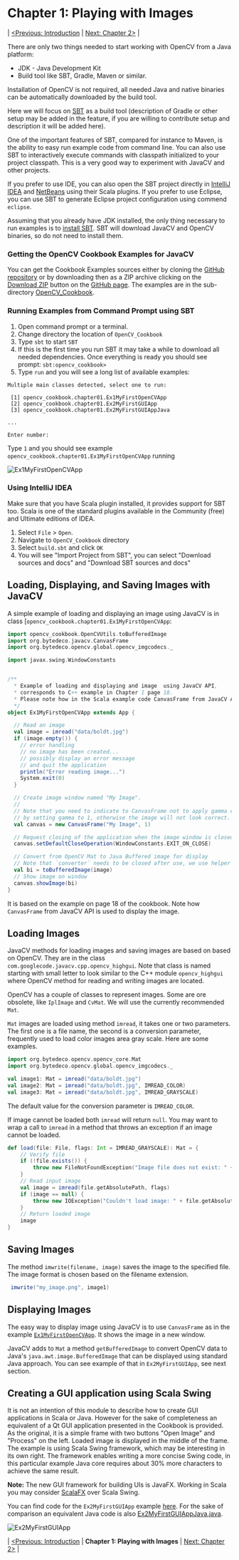
Chapter 1: Playing with Images
==============================

| [<Previous: Introduction](/OpenCV_Cookbook) |  [Next: Chapter 2>](/OpenCV_Cookbook/src/main/scala/opencv_cookbook/chapter02) |

There are only two things needed to start working with OpenCV from a Java platform:
 
* JDK - Java Development Kit
* Build tool like SBT, Gradle, Maven or similar.

Installation of OpenCV is not required, all needed Java and native binaries can be automatically downloaded by the build tool.

Here we will focus on [SBT](http://www.scala-sbt.org/) as a build tool (description of Gradle or other setup may be added in the feature, if you are willing to contribute setup and description it will be added here).

One of the important features of SBT, compared for instance to Maven, is the ability to easy run example code from command line. You can also use SBT to interactively execute commands with classpath initialized to your project classpath. This is a very good way to experiment with JavaCV and other projects.

If you prefer to use IDE, you can also open the SBT project directly in [IntelliJ IDEA](https://www.jetbrains.com/idea/) and [NetBeans](https://netbeans.org/) using their Scala plugins. If you prefer to use Eclipse, you can use SBT to generate Eclipse project configuration using commend `eclipse`.

Assuming that you already have JDK installed, the only thing necessary to run examples is to [install SBT](http://www.scala-sbt.org/release/docs/Getting-Started/Setup.htm). SBT will download JavaCV and OpenCV binaries, so do not need to install them.

### Getting the OpenCV Cookbook Examples for JavaCV ###

You can get the Cookbook Examples sources either by cloning the [GitHub repository](https://github.com/bytedeco/javacv-examples) or by downloading then as a ZIP archive clicking on the [Download ZIP](https://github.com/bytedeco/javacv-examples/archive/master.zip) button on the [GitHub page](https://github.com/bytedeco/javacv-examples). The examples are in the sub-directory [OpenCV_Cookbook](/Opencv_cookbook). 


### Running Examples from Command Prompt using SBT ###


1. Open command prompt or a terminal.
2. Change directory the location of `OpenCV_Cookbook`
3. Type `sbt` to start `SBT`
4. If this is the first time you run SBT it may take a while to download all needed dependencies. Once everything is ready you should see prompt: `sbt:opencv_cookbook>`
5. Type `run` and you will see a long list of available examples:

```
Multiple main classes detected, select one to run:

 [1] opencv_cookbook.chapter01.Ex1MyFirstOpenCVApp
 [2] opencv_cookbook.chapter01.Ex2MyFirstGUIApp
 [3] opencv_cookbook.chapter01.Ex2MyFirstGUIAppJava

...

Enter number:
```

Type `1` and you should see example `opencv_cookbook.chapter01.Ex1MyFirstOpenCVApp` running

![Ex1MyFirstOpenCVApp](http://bytedeco.org/javacv-examples/images/OpenCV_Cookbook/Ch1_Ex1MyFirstOpenCVApp.png)

### Using IntelliJ IDEA ###

Make sure that you have Scala plugin installed, it provides support for SBT too. Scala is one of the standard plugins available in  the Community (free) and Ultimate editions of IDEA.

1. Select `File` > `Open`. 
2. Navigate to `OpenCV_Cookbook` directory
3. Select `build.sbt` and click `OK`
4. You will see "Import Project from SBT", you can select "Download sources and docs" and "Download SBT sources and docs" 



Loading, Displaying, and Saving Images with JavaCV
--------------------------------------------------

A simple example of loading and displaying an image using JavaCV is in class [`opencv_cookbook.chapter01.Ex1MyFirstOpenCVApp`:

```scala
import opencv_cookbook.OpenCVUtils.toBufferedImage
import org.bytedeco.javacv.CanvasFrame
import org.bytedeco.opencv.global.opencv_imgcodecs._

import javax.swing.WindowConstants


/**
  * Example of loading and displaying and image  using JavaCV API,
  * corresponds to C++ example in Chapter 1 page 18.
  * Please note how in the Scala example code CanvasFrame from JavaCV API is used to display the image.
  */
object Ex1MyFirstOpenCVApp extends App {

  // Read an image
  val image = imread("data/boldt.jpg")
  if (image.empty()) {
    // error handling
    // no image has been created...
    // possibly display an error message
    // and quit the application
    println("Error reading image...")
    System.exit(0)
  }

  // Create image window named "My Image".
  //
  // Note that you need to indicate to CanvasFrame not to apply gamma correction,
  // by setting gamma to 1, otherwise the image will not look correct.
  val canvas = new CanvasFrame("My Image", 1)

  // Request closing of the application when the image window is closed
  canvas.setDefaultCloseOperation(WindowConstants.EXIT_ON_CLOSE)

  // Convert from OpenCV Mat to Java Buffered image for display
  // Note that `converter` needs to be closed after use, we use helper function `toBufferedImage` for conversion.
  val bi = toBufferedImage(image)
  // Show image on window
  canvas.showImage(bi)
}
```

It is based on the example on page 18 of the cookbook. Note how `CanvasFrame` from JavaCV API is used to display the image.

Loading Images
--------------

JavaCV methods for loading images and saving images are based on based on OpenCV. They are in the class `com.googlecode.javacv.cpp.opencv_highgui`. Note that class is named starting with small letter to look similar to the C++ module `opencv_highgui` where OpenCV method for reading and writing images are located.

OpenCV has a couple of classes to represent images. Some are ore obsolete, like `IplImage` and `CvMat`. We will use the currently recommended `Mat`.

`Mat` images are loaded using method `imread`, it takes one or two parameters. The first one is a file name, the second is a conversion parameter, frequently used to load color images area gray scale.
Here are some examples.

```scala
import org.bytedeco.opencv.opencv_core.Mat
import org.bytedeco.opencv.global.opencv_imgcodecs._

val image1: Mat = imread("data/boldt.jpg")
val image2: Mat = imread("data/boldt.jpg", IMREAD_COLOR)
val image3: Mat = imread("data/boldt.jpg", IMREAD_GRAYSCALE)
```
The default value for the conversion parameter is `IMREAD_COLOR`.

If image cannot be loaded both `imread` will return `null`. You may want to wrap a call to `imread` in a method that throws an exception if an image cannot be loaded.

```scala
def load(file: File, flags: Int = IMREAD_GRAYSCALE): Mat = {
    // Verify file
    if (!file.exists()) {
        throw new FileNotFoundException("Image file does not exist: " + file.getAbsolutePath)
    }
    // Read input image
    val image = imread(file.getAbsolutePath, flags)
    if (image == null) {
        throw new IOException("Couldn't load image: " + file.getAbsolutePath)
    }
    // Return loaded image
    image
}
```

Saving Images
-------------

The method `imwrite(filename, image)` saves the image to the specified file.
The image format is chosen based on the filename extension.

```scala
 imwrite("my_image.png", image1)
```

Displaying Images
-----------------

The easy way to display image using JavaCV is to use `CanvasFrame` as in the example [`Ex1MyFirstOpenCVApp`](/OpenCV_Cookbook/src/main/scala/opencv_cookbook/chapter01/Ex1MyFirstOpenCVApp.scala). It shows the image in a new window.

JavaCV adds to  `Mat` a method `getBufferedImage` to convert OpenCV data to Java's `java.awt.image.BufferedImage` that can be displayed using standard Java approach.
You can see example of that in `Ex2MyFirstGUIApp`, see next section.


Creating a GUI application using Scala Swing
--------------------------------------------

It is not an intention of this module to describe how to create GUI applications in Scala or Java. However for the sake of completeness an equivalent of a Qt GUI application presented in the Cookbook is provided. As the original, it is a simple frame with two buttons "Open Image" and "Process" on the left. Loaded image is displayed in the middle of the frame.
The example is using Scala Swing framework, which may be interesting in its own right.
The framework enables writing a more concise Swing code, in this particular example Java core requires about 30% more characters to achieve the same result.

**Note:** The new GUI framework for building UIs is JavaFX. Working in Scala you may consider [ScalaFX](http://scalafx.org) over Scala Swing. 

You can find code for the `Ex2MyFirstGUIApp` example [here](/OpenCV_Cookbook/src/main/scala/opencv_cookbook/chapter01/Ex2MyFirstGUIApp.scala).
For the sake of comparison an equivalent Java code is also [Ex2MyFirstGUIAppJava.java](/OpenCV_Cookbook/src/main/java/opencv_cookbook/chapter01/Ex2MyFirstGUIAppJava.java).

![Ex2MyFirstGUIApp](http://bytedeco.org/javacv-examples/images/OpenCV_Cookbook/Ch1_Ex2MyFirstGUIApp.png)

| [<Previous: Introduction](/OpenCV_Cookbook) | **Chapter 1: Playing with Images** | [Next: Chapter 2>](/OpenCV_Cookbook/src/main/scala/opencv_cookbook/chapter02) |